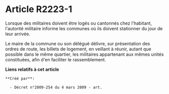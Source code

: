 # Article R2223-1

Lorsque des militaires doivent être logés ou cantonnés chez l'habitant, l'autorité militaire informe les communes où ils
doivent stationner du jour de leur arrivée.

Le maire de la commune ou son délégué délivre, sur présentation des ordres de route, les billets de logement, en veillant à
réunir, autant que possible dans le même quartier, les militaires appartenant aux mêmes unités constituées, afin d'en
faciliter le rassemblement.

**Liens relatifs à cet article**

	**Créé par**:

	  - Décret n°2009-254 du 4 mars 2009 - art.
